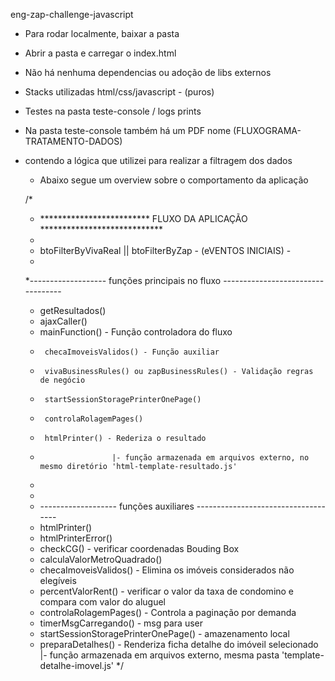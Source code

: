 eng-zap-challenge-javascript


- Para rodar localmente, baixar a pasta
- Abrir a pasta e carregar o index.html
- Não há nenhuma dependencias ou adoção de libs externos 
 
- Stacks utilizadas html/css/javascript - (puros)
- Testes na pasta teste-console / logs prints

- Na pasta teste-console também há um PDF nome (FLUXOGRAMA-TRATAMENTO-DADOS) 
- contendo a lógica que utilizei para realizar a filtragem dos dados




  - Abaixo segue um overview sobre o comportamento da aplicação

  /*
   * ************************* FLUXO DA APLICAÇÃO ****************************
   * 
   * btoFilterByVivaReal || btoFilterByZap - (eVENTOS INICIAIS) - 
   *
   *------------------- funções principais no fluxo ----------------------------------
   * getResultados()
   * ajaxCaller()
   * mainFunction() - Função controladora do fluxo
   *      checaImoveisValidos() - Função auxiliar
   *      vivaBusinessRules() ou zapBusinessRules() - Validação regras de negócio 
   *      startSessionStoragePrinterOnePage()
   *      controlaRolagemPages()
   *      htmlPrinter() - Rederiza o resultado 
   *                     |- função armazenada em arquivos externo, no mesmo diretório 'html-template-resultado.js'
   * 
   *
   * ------------------- funções auxiliares ------------------------------------
   * htmlPrinter()
   * htmlPrinterError()
   * checkCG() - verificar coordenadas Bouding Box
   * calculaValorMetroQuadrado() 
   * checaImoveisValidos() - Elimina os imóveis considerados não elegíveis 
   * percentValorRent() - verificar o valor da taxa de condomino e compara com valor do aluguel
   * controlaRolagemPages() - Controla a paginação por demanda
   * timerMsgCarregando() - msg para user
   * startSessionStoragePrinterOnePage() - amazenamento local
   * preparaDetalhes() - Renderiza ficha detalhe do imóveil selecionado
                        |- função armazenada em arquivos externo, mesma pasta 'template-detalhe-imovel.js'
 */
